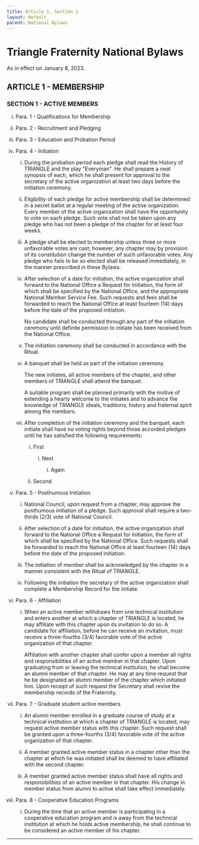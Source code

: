 ```yaml
---
title: Article 1, Section 1
layout: default
parent: National Bylaws
---
```


<style type="text/css">
    ol { list-style-type: lower-roman; }
    ol ol { list-style-type: lower-roman; } 
    ol ol ol { list-style-type: lower-roman; }
</style>

# Triangle Fraternity National Bylaws

As in effect on January 8, 2023.

## ARTICLE 1 - MEMBERSHIP

### SECTION 1 - ACTIVE MEMBERS

1. Para. 1 - Qualifications for Membership

2. Para. 2 - Recruitment and Pledging

3. Para. 3 - Education and Probation Period

4. Para. 4 - Initiation

    1. During the probation period each pledge shall read the
History of TRIANGLE and the play "Everyman".  He shall prepare a
neat synopsis of each, which he shall present for approval to the
secretary of the active organization at least two days before the
initiation ceremony.

    1. Eligibility of each pledge for active membership shall be
determined in a secret ballot at a regular meeting of the active
organization. Every member of the active organization shall have
the opportunity to vote on each pledge. Such vote shall not be
taken upon any pledge who has not been a pledge of the chapter
for at least four weeks.

    1. A pledge shall be elected to membership unless three or more
unfavorable votes are cast; however, any chapter may by provision
of its constitution change the number of such unfavorable votes. 
Any pledge who fails to be so elected shall be released
immediately, in the manner prescribed in these Bylaws.

    1. After selection of a date for initiation, the active
organization shall forward to the National Office a Request for
Initiation, the form of which shall be specified by the National Office, and the appropriate National Member Service Fee. Such requests and fees shall be forwarded to reach the National Office at least fourteen (14) days before the date of the proposed initiation.

        No candidate shall be conducted through any part of the
initiation ceremony until definite permission to initiate has
been received from the National Office.

    1. The initiation ceremony shall be conducted in accordance with
the Ritual.

    1. A banquet shall be held as part of the initiation ceremony.

        The new initiates, all active members of the chapter, and other
members of TRIANGLE shall attend the banquet.

        A suitable program shall be planned primarily with the motive of
extending a hearty welcome to the initiates and to advance the
knowledge of TRIANGLE ideals, traditions, history and fraternal
spirit among the members.

    1. After completion of the initiation ceremony and the banquet,
each initiate shall have no voting rights beyond those accorded
pledges until he has satisfied the following requirements:

        1.  First
        
            1. Next
            
                1. Again
                
        1.  Second

5. Para. 5 - Posthumous Initiation

    1. National Council, upon request from a chapter, may approve the posthumous initiation of a pledge.  Such approval shall require a two-thirds (2/3) vote of National Council.

    1. After selection of a date for initiation, the active organization shall forward to the National Office a Request for Initiation, the form of which shall be specified by the National Office.  Such requests shall be forwarded to reach the National Office at least fourteen (14) days before the date of the proposed initiation.

    1. The initiation of member shall be acknowledged by the chapter in a manner consistent with the Ritual of TRIANGLE.

    1. Following the initiation the secretary of the active organization shall complete a Membership Record for the initiate.

6. Para. 6 - Affiliation

    1. When an active member withdraws from one technical
institution and enters another at which a chapter of TRIANGLE is
located, he may affiliate with this chapter upon its invitation
to do so.  A candidate for affiliation, before he can receive an
invitation, must receive a three-fourths (3/4) favorable vote of
the active organization of that chapter.

        Affiliation with another chapter shall confer upon a member all
rights and responsibilities of an active member in that chapter. 
Upon graduating from or leaving the technical institution, he
shall become an alumni member of that chapter.  He may at any
time request that he be designated an alumni member of the
chapter which initiated him.  Upon receipt of such request the
Secretary shall revise the membership records of the Fraternity.

7. Para. 7 - Graduate student active members

    1. An alumni member enrolled in a graduate course of study at a
technical institution at which a chapter of TRIANGLE is located,
may request active member status with this chapter.  Such request
shall be granted upon a three-fourths (3/4) favorable vote of the
active organization of that chapter.

    1. A member granted active member status in a chapter other than
the chapter at which he was initiated shall be deemed to have
affiliated with the second chapter.

    1. A member granted active member status shall have all rights
and responsibilities of an active member in that chapter.  His
change in member status from alumni to active shall take effect
immediately.

8. Para. 8 - Cooperative Education Programs

    1. During the time that an active member is participating in a
cooperative education program and is away from the technical
institution at which he holds active membership, he shall
continue to be considered an active member of his chapter.

----

